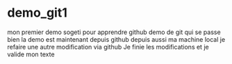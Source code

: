 # demo_git1
mon premier demo sogeti pour apprendre github 
demo de git qui se passe bien
la demo est maintenant depuis github 
depuis aussi ma machine local 
je refaire une autre modification via github
Je finie les modifications et je valide mon texte